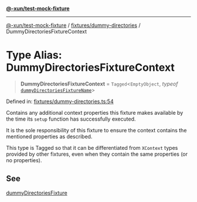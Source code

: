 [**@-xun/test-mock-fixture**](../../../README.md)

***

[@-xun/test-mock-fixture](../../../README.md) / [fixtures/dummy-directories](../README.md) / DummyDirectoriesFixtureContext

# Type Alias: DummyDirectoriesFixtureContext

> **DummyDirectoriesFixtureContext** = `Tagged`\<`EmptyObject`, *typeof* [`dummyDirectoriesFixtureName`](../variables/dummyDirectoriesFixtureName.md)\>

Defined in: [fixtures/dummy-directories.ts:54](https://github.com/Xunnamius/test-utils/blob/3c079421bf89bc52feb9a33221326ac6f32a13b7/packages/test-mock-fixture/src/fixtures/dummy-directories.ts#L54)

Contains any additional context properties this fixture makes available by
the time its `setup` function has successfully executed.

It is the sole responsibility of this fixture to ensure the context contains
the mentioned properties as described.

This type is Tagged so that it can be differentiated from `XContext`
types provided by other fixtures, even when they contain the same properties
(or no properties).

## See

[dummyDirectoriesFixture](../functions/dummyDirectoriesFixture.md)
